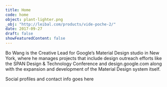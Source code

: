 ```yaml
---
title: Home
code: home
object: plant-lighter.png
_obj: "http://leibal.com/products/vide-poche-2/"
date: 2017-09-27
draft: false
showFeaturedContent: false
---
```


Bo Wang is the Creative Lead for Google’s Material Design studio in New York, where he manages projects that include design outreach efforts like the SPAN Design & Technology Conference and design.google.com along with the expansion and development of the Material Design system itself.

Social profiles and contact info goes here


